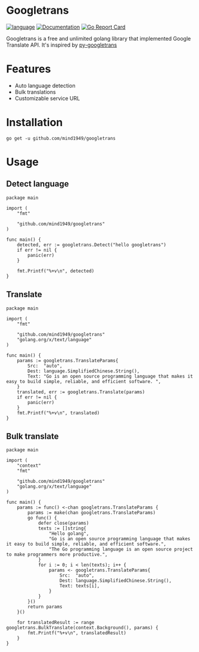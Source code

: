 # Googletrans

[![language](https://img.shields.io/badge/language-Golang-blue)](https://golang.org/)
[![Documentation](https://godoc.org/github.com/mind1949/googletrans?status.svg)](https://godoc.org/github.com/mind1949/googletrans)
[![Go Report Card](https://goreportcard.com/badge/github.com/mind1949/googletrans)](https://goreportcard.com/report/github.com/mind1949/googletrans)

Googletrans is a free and unlimited golang library that implemented Google Translate API.
It's inspired by [py-googletrans](https://github.com/ssut/py-googletrans)

# Features
* Auto language detection
* Bulk translations
* Customizable service URL
 
# Installation

```
go get -u github.com/mind1949/googletrans
```

# Usage

## Detect language
```golang
package main

import (
	"fmt"

	"github.com/mind1949/googletrans"
)

func main() {
	detected, err := googletrans.Detect("hello googletrans")
	if err != nil {
		panic(err)
	}

	fmt.Printf("%+v\n", detected)
}

```

## Translate
```golang
package main

import (
	"fmt"

	"github.com/mind1949/googletrans"
	"golang.org/x/text/language"
)

func main() {
	params := googletrans.TranslateParams{
		Src:  "auto",
		Dest: language.SimplifiedChinese.String(),
		Text: "Go is an open source programming language that makes it easy to build simple, reliable, and efficient software. ",
	}
	translated, err := googletrans.Translate(params)
	if err != nil {
		panic(err)
	}
	fmt.Printf("%+v\n", translated)
}
```

## Bulk translate
```golang
package main

import (
	"context"
	"fmt"

	"github.com/mind1949/googletrans"
	"golang.org/x/text/language"
)

func main() {
	params := func() <-chan googletrans.TranslateParams {
		params := make(chan googletrans.TranslateParams)
		go func() {
			defer close(params)
			texts := []string{
				"Hello golang",
				"Go is an open source programming language that makes it easy to build simple, reliable, and efficient software.",
				"The Go programming language is an open source project to make programmers more productive.",
			}
			for i := 0; i < len(texts); i++ {
				params <- googletrans.TranslateParams{
					Src:  "auto",
					Dest: language.SimplifiedChinese.String(),
					Text: texts[i],
				}
			}
		}()
		return params
	}()

	for translatedResult := range googletrans.BulkTranslate(context.Background(), params) {
		fmt.Printf("%+v\n", translatedResult)
	}
}
```
